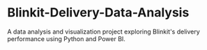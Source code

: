 # Blinkit-Delivery-Data-Analysis
A data analysis and visualization project exploring Blinkit's delivery performance using Python and Power BI.
